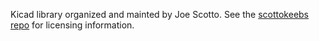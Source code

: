 Kicad library organized and mainted by Joe Scotto. See the
[scottokeebs repo](https://github.com/joe-scotto/scottokeebs)
for licensing information.
